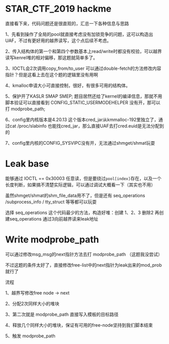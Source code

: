 # STAR_CTF_2019 hackme

直接看下来，代码问题还是很直观的，汇总一下各种信息与思路

1、先看到操作了全局的pool就直接考虑没有加锁竞争的问题，这可以构造出UAF，不过有更好用的越界读写，这个点后续不考虑。

2、传入结构体的第一个和第四个参数基本上read/write时都没有校验，可以越界读写kenrel堆的相对偏移，那这题就简单多了。

3、IOCTL会2次调用copy_from/to_user 可以通过double-fetch的方法修改内容指针？但是这看上去在这个题的逻辑里没有用啊

4、kmalloc申请大小可直接控制，很好，有很多可用的结构体。

5、保护开了KASLR SMAP SMEP; 题目居然还给了kernel的编译信息，那就不用脚本验证可以直接看到 CONFIG_STATIC_USERMODEHELPER 没有开，那可以打 modprobe_path; 

6、config里内核版本是4.20.13 这个版本cred_jar从kmmalloc-192里独立了，通过cat /proc/slabinfo 也能找cred_jar，那么直接UAF去打cred.euid是无法分配到的

7、config里内核的CONFIG_SYSVIPC没有开，无法通过shmget/shmat玩耍


# Leak base

能够通过 IOCTL == 0x30003 任意读，但是要绕过```pool[index]```存在，以及一个长度判断，如果搞不清楚实际逻辑，可以通过调试大概看一下（其实也不用）

虽然shmget/shmat的shm_file_data用不了，但是还有 seq_operations /subprocess_info / tty_struct 等等都可以玩耍

选择 seq_operations 这个代码最少的方法，构造好堆：创建 1、2、3 删除2 再创建seq_operations 通过3向前越界读来leak地址

# Write modprobe_path

可以通过修改msg_msg的next指针方法去打 modprobe_path （这题我没尝试）

不过这题的条件太好了，直接修改free-list中的next指针为leak出来的mod_prob就行了

流程

1、越界写修改free node -> next

2、分配2次同样大小的堆块

3、第二次就是 modprobe_path 直接写入模板的目标路径

4、释放几个同样大小的堆块，保证有可用的free-node坚持到我们脚本结束

5、触发 modprobe_path